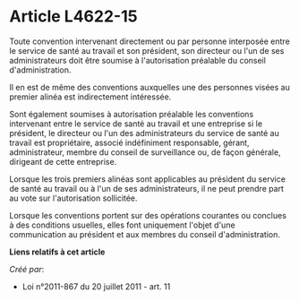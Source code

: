 # Article L4622-15

Toute convention intervenant directement ou par personne interposée entre le service de santé au travail et son président,
son directeur ou l'un de ses administrateurs doit être soumise à l'autorisation préalable du conseil d'administration. 

Il en est de même des conventions auxquelles une des personnes visées au premier alinéa est indirectement intéressée. 

Sont également soumises à autorisation préalable les conventions intervenant entre le service de santé au travail et une
entreprise si le président, le directeur ou l'un des administrateurs du service de santé au travail est propriétaire, associé
indéfiniment responsable, gérant, administrateur, membre du conseil de surveillance ou, de façon générale, dirigeant de cette
entreprise. 

Lorsque les trois premiers alinéas sont applicables au président du service de santé au travail ou à l'un de ses
administrateurs, il ne peut prendre part au vote sur l'autorisation sollicitée. 

Lorsque les conventions portent sur des opérations courantes ou conclues à des conditions usuelles, elles font uniquement
l'objet d'une communication au président et aux membres du conseil d'administration.

**Liens relatifs à cet article**

_Créé par_:

  - Loi n°2011-867 du 20 juillet 2011 - art. 11
